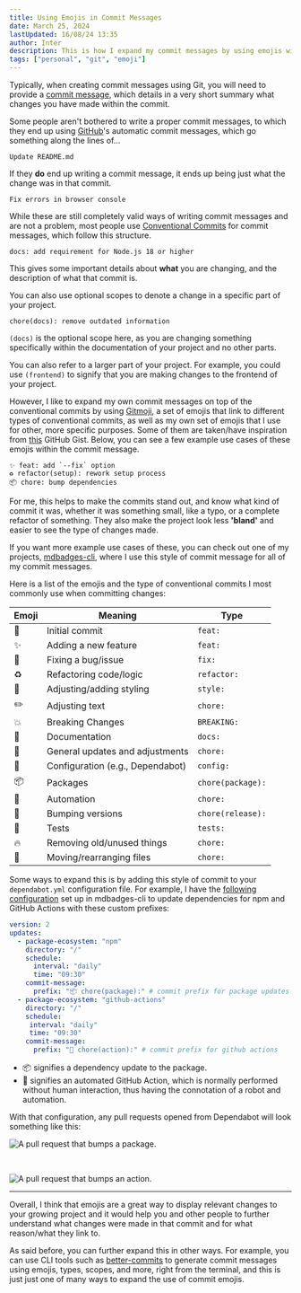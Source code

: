 ```yaml
---
title: Using Emojis in Commit Messages
date: March 25, 2024
lastUpdated: 16/08/24 13:35
author: Inter
description: This is how I expand my commit messages by using emojis within them.
tags: ["personal", "git", "emoji"]
---
```


Typically, when creating commit messages using Git, you will need to provide a [commit message](https://git-scm.com/docs/git-commit#Documentation/git-commit.txt--cltcommitgt), which details in a very short summary what changes you have made within the commit.

Some people aren't bothered to write a proper commit messages, to which they end up using [GitHub](https://github.com)'s automatic commit messages, which go something along the lines of...

```text
Update README.md
```

If they **do** end up writing a commit message, it ends up being just what the change was in that commit.

```text
Fix errors in browser console
```

While these are still completely valid ways of writing commit messages and are not a problem, most people use [Conventional Commits](https://www.conventionalcommits.org/en/v1.0.0/) for commit messages, which follow this structure.

```text
docs: add requirement for Node.js 18 or higher
```

This gives some important details about **what** you are changing, and the description of what that commit is.

You can also use optional scopes to denote a change in a specific part of your project.

```text
chore(docs): remove outdated information
```

`(docs)` is the optional scope here, as you are changing something specifically within the documentation of your project and no other parts. 

You can also refer to a larger part of your project. For example, you could use `(frontend)` to signify that you are making changes to the frontend of your project.

However, I like to expand my own commit messages on top of the conventional commits by using [Gitmoji](https://gitmoji.dev/), a set of emojis that link to different types of conventional commits, as well as my own set of emojis that I use for other, more specific purposes. Some of them are taken/have inspiration from [this](https://gist.github.com/parmentf/035de27d6ed1dce0b36a) GitHub Gist. Below, you can see a few example use cases of these emojis within the commit message.

```text
✨ feat: add `--fix` option
♻️ refactor(setup): rework setup process
📦 chore: bump dependencies
```

For me, this helps to make the commits stand out, and know what kind of commit it was, whether it was something small, like a typo, or a complete refactor of something. They also make the project look less **'bland'** and easier to see the type of changes made.

If you want more example use cases of these, you can check out one of my projects, [mdbadges-cli](https://github.com/inttter/mdbadges-cli/commits/main/), where I use this style of commit message for all of my commit messages.

Here is a list of the emojis and the type of conventional commits I most commonly use when committing changes:

| Emoji | Meaning                           | Type                         |
|-------|-----------------------------------|------------------------------|
| 🎉    | Initial commit                    | `feat:`                     |
| ✨    | Adding a new feature              | `feat:`                     |
| 🐛    | Fixing a bug/issue                | `fix:`                      |
| ♻️    | Refactoring code/logic            | `refactor:`                 |
| 💄    | Adjusting/adding styling          | `style:`                    |
| ✏️    | Adjusting text                    | `chore:`                    |
| 💥    | Breaking Changes                  | `BREAKING:`                 |
| 📝    | Documentation                     | `docs:`                     |
| 🧹    | General updates and adjustments   | `chore:`                    |
| 👷    | Configuration (e.g., Dependabot)  | `config:`                   |
| 📦    | Packages                          | `chore(package):`           |
| 🤖    | Automation                        | `chore:`                    |
| 🔖    | Bumping versions                  | `chore(release):`           |
| 🧪    | Tests                             | `tests:`                    |
| 🔥    | Removing old/unused things        | `chore:`                    |
| 🚚    | Moving/rearranging files          | `chore:`                    |

Some ways to expand this is by adding this style of commit to your `dependabot.yml` configuration file. For example, I have the [following configuration](https://github.com/inttter/mdbadges-cli/blob/main/.github/dependabot.yml) set up in mdbadges-cli to update dependencies for npm and GitHub Actions with these custom prefixes:

```yaml
version: 2
updates:
  - package-ecosystem: "npm"
    directory: "/"
    schedule:
      interval: "daily"
      time: "09:30"
    commit-message:
      prefix: "📦 chore(package):" # commit prefix for package updates
  - package-ecosystem: "github-actions"
    directory: "/"
    schedule:
     interval: "daily"
     time: "09:30"
    commit-message:
      prefix: "🤖 chore(action):" # commit prefix for github actions
```

* 📦 signifies a dependency update to the package.
* 🤖 signifies an automated GitHub Action, which is normally performed without human interaction, thus having the connotation of a robot and automation.

With that configuration, any pull requests opened from Dependabot will look something like this:

![A pull request that bumps a package.](/images/commit-emojis/package-pr.png)

<br />

![A pull request that bumps an action.](/images/commit-emojis/action-pr.png)

---

Overall, I think that emojis are a great way to display relevant changes to your growing project and it would help you and other people to further understand what changes were made in that commit and for what reason/what they link to. 

As said before, you can further expand this in other ways. For example, you can use CLI tools such as [better-commits](https://github.com/Everduin94/better-commits) to generate commit messages using emojis, types, scopes, and more, right from the terminal, and this is just just one of many ways to expand the use of commit emojis.